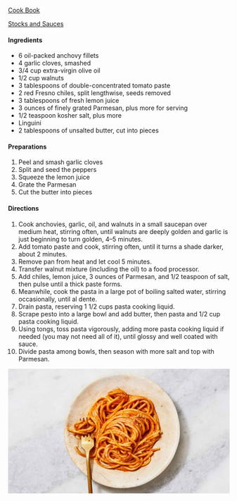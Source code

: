 [Cook Book](https://github.com/vmsmith/CookBook/blob/master/README.md)  

[Stocks and Sauces](https://github.com/vmsmith/CookBook/blob/master/stocks_sauces.md)  


#### Ingredients  

* 6 oil-packed anchovy fillets  
* 4 garlic cloves, smashed  
* 3/4 cup extra-virgin olive oil  
* 1/2 cup walnuts  
* 3 tablespoons of double-concentrated tomato paste  
* 2 red Fresno chiles, split lengthwise, seeds removed  
* 3 tablespoons of fresh lemon juice  
* 3 ounces of finely grated Parmesan, plus more for serving  
* 1/2 teaspoon kosher salt, plus more  
* Linguini  
* 2 tablespoons of unsalted butter, cut into pieces  

#### Preparations  

1. Peel and smash garlic cloves  
2. Split and seed the peppers  
3. Squeeze the lemon juice  
4. Grate the Parmesan  
5. Cut the butter into pieces  

#### Directions  

1. Cook anchovies, garlic, oil, and walnuts in a small saucepan over medium heat, stirring often, until walnuts are deeply golden and garlic is just beginning to turn golden, 4–5 minutes.  
2. Add tomato paste and cook, stirring often, until it turns a shade darker, about 2 minutes.  
3. Remove pan from heat and let cool 5 minutes.  
4. Transfer walnut mixture (including the oil) to a food processor.  
5. Add chiles, lemon juice, 3 ounces of Parmesan, and 1/2 teaspoon of salt, then pulse until a thick paste forms.  
6. Meanwhile, cook the pasta in a large pot of boiling salted water, stirring occasionally, until al dente. 
7. Drain pasta, reserving 1 1/2 cups pasta cooking liquid.  
8. Scrape pesto into a large bowl and add butter, then pasta and 1/2 cup pasta cooking liquid. 
9. Using tongs, toss pasta vigorously, adding more pasta cooking liquid if needed (you may not need all of it), until glossy and well coated with sauce.  
10. Divide pasta among bowls, then season with more salt and top with Parmesan.

![Red Pesto](https://github.com/vmsmith/CookBook/blob/master/graphics/red-pesto-2.jpg)
